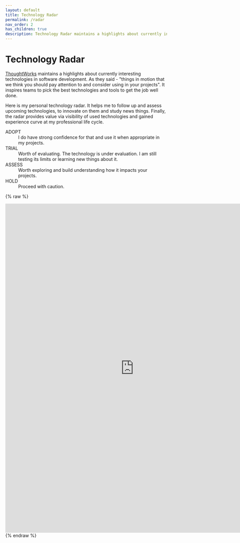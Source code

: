 ```yaml
---
layout: default
title: Technology Radar
permalink: /radar
nav_order: 2
has_children: true
description: Technology Radar maintains a highlights about currently interesting technologies in software development.
---
```


# Technology Radar

[ThoughtWorks](https://www.thoughtworks.com/radar) maintains a highlights about currently interesting technologies in software development. As they said - "things in motion that we think you should pay attention to and consider using in your projects". It inspires teams to pick the best technologies and tools to get the job well done.

Here is my personal technology radar. It helps me to follow up and assess upcoming technologies, to innovate on them and study news things. Finally, the radar provides value via visibility of used technologies and gained experience curve at my professional life cycle.


<dl>
   <dt>ADOPT</dt>
   <dd>I do have strong confidence for that and use it when appropriate in my projects.</dd>

   <dt>TRIAL</dt>
   <dd>Worth of evaluating. The technology is under evaluation. I am still testing its limits or learning new things about it.</dd> 

   <dt>ASSESS</dt>
   <dd>Worth exploring and build understanding how it impacts your projects.</dd>
  
   <dt>HOLD</dt>
   <dd>Proceed with caution.</dd>
</dl>

{% raw %}
<iframe frameborder="no" border="0" marginwidth="0" marginheight="0" width=800 height=1024 src="https://docs.google.com/spreadsheets/d/e/2PACX-1vSvdh--fSWR6WauFytK1YF-E1eo84pdrW0lmDSFj3mAF9G49-oTgTG6uA-4MVqwxO_ufbpEuh3ncib3/pubhtml"></iframe>
{% endraw %}